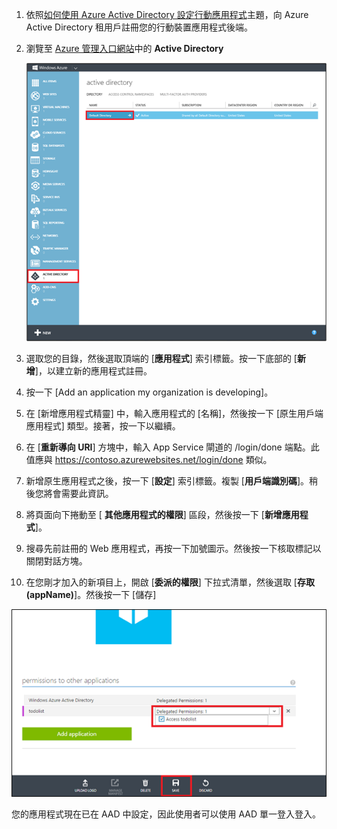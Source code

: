 1. 依照[如何使用 Azure Active Directory 設定行動應用程式]主題，向 Azure Active Directory 租用戶註冊您的行動裝置應用程式後端。

2. 瀏覽至 [Azure 管理入口網站]中的 **Active Directory**

   ![](./media/app-service-mobile-adal-register-app/app-service-navigate-aad.png)

3. 選取您的目錄，然後選取頂端的 [**應用程式**] 索引標籤。按一下底部的 [**新增**]，以建立新的應用程式註冊。 

4. 按一下 [Add an application my organization is developing]。

5. 在 [新增應用程式精靈] 中，輸入應用程式的 [名稱]，然後按一下 [原生用戶端應用程式] 類型。接著，按一下以繼續。

6. 在 [**重新導向 URI**] 方塊中，輸入 App Service 閘道的 /login/done 端點。此值應與 https://contoso.azurewebsites.net/login/done 類似。

7. 新增原生應用程式之後，按一下 [**設定**] 索引標籤。複製 [**用戶端識別碼**]。稍後您將會需要此資訊。

8. 將頁面向下捲動至 [ **其他應用程式的權限**] 區段，然後按一下 [**新增應用程式**]。

9. 搜尋先前註冊的 Web 應用程式，再按一下加號圖示。然後按一下核取標記以關閉對話方塊。

10. 在您剛才加入的新項目上，開啟 [**委派的權限**] 下拉式清單，然後選取 [**存取 (appName)**]。然後按一下 [儲存]

   ![](./media/app-service-mobile-adal-register-app/aad-native-client-add-permissions.png)

您的應用程式現在已在 AAD 中設定，因此使用者可以使用 AAD 單一登入登入。

[Azure 管理入口網站]: https://manage.windowsazure.com/
[如何使用 Azure Active Directory 設定行動應用程式]: ../articles/app-service-how-to-configure-active-directory-authentication-preview.md

<!---HONumber=62-->